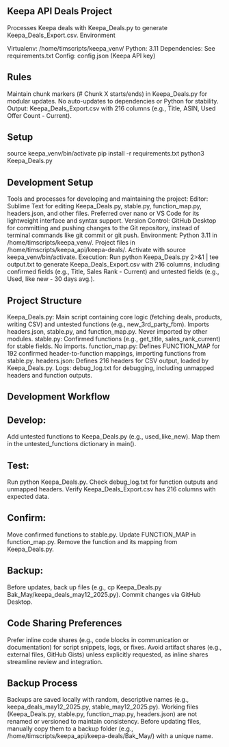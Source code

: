 ## Keepa API Deals Project

Processes Keepa deals with Keepa_Deals.py to generate Keepa_Deals_Export.csv.
Environment

Virtualenv: /home/timscripts/keepa_venv/
Python: 3.11
Dependencies: See requirements.txt
Config: config.json (Keepa API key)

## Rules

Maintain chunk markers (# Chunk X starts/ends) in Keepa_Deals.py for modular updates.
No auto-updates to dependencies or Python for stability.
Output: Keepa_Deals_Export.csv with 216 columns (e.g., Title, ASIN, Used Offer Count - Current).

## Setup

source keepa_venv/bin/activate
pip install -r requirements.txt
python3 Keepa_Deals.py

## Development Setup

Tools and processes for developing and maintaining the project:
Editor: Sublime Text for editing Keepa_Deals.py, stable.py, function_map.py, headers.json, and other files. Preferred over nano or VS Code for its lightweight interface and syntax support.
Version Control: GitHub Desktop for committing and pushing changes to the Git repository, instead of terminal commands like git commit or git push.
Environment: Python 3.11 in /home/timscripts/keepa_venv/. Project files in /home/timscripts/keepa_api/keepa-deals/. Activate with source keepa_venv/bin/activate.
Execution: Run python Keepa_Deals.py 2>&1 | tee output.txt to generate Keepa_Deals_Export.csv with 216 columns, including confirmed fields (e.g., Title, Sales Rank - Current) and untested fields (e.g., Used, like new - 30 days avg.).

## Project Structure

Keepa_Deals.py: Main script containing core logic (fetching deals, products, writing CSV) and untested functions (e.g., new_3rd_party_fbm). Imports headers.json, stable.py, and function_map.py. Never imported by other modules.
stable.py: Confirmed functions (e.g., get_title, sales_rank_current) for stable fields. No imports.
function_map.py: Defines FUNCTION_MAP for 192 confirmed header-to-function mappings, importing functions from stable.py.
headers.json: Defines 216 headers for CSV output, loaded by Keepa_Deals.py.
Logs: debug_log.txt for debugging, including unmapped headers and function outputs.

## Development Workflow

## Develop:

Add untested functions to Keepa_Deals.py (e.g., used_like_new).
Map them in the untested_functions dictionary in main().

## Test:

Run python Keepa_Deals.py.
Check debug_log.txt for function outputs and unmapped headers.
Verify Keepa_Deals_Export.csv has 216 columns with expected data.

## Confirm:

Move confirmed functions to stable.py.
Update FUNCTION_MAP in function_map.py.
Remove the function and its mapping from Keepa_Deals.py.

## Backup:

Before updates, back up files (e.g., cp Keepa_Deals.py Bak_May/keepa_deals_may12_2025.py).
Commit changes via GitHub Desktop.

## Code Sharing Preferences

Prefer inline code shares (e.g., code blocks in communication or documentation) for script snippets, logs, or fixes. Avoid artifact shares (e.g., external files, GitHub Gists) unless explicitly requested, as inline shares streamline review and integration.

## Backup Process

Backups are saved locally with random, descriptive names (e.g., keepa_deals_may12_2025.py, stable_may12_2025.py).
Working files (Keepa_Deals.py, stable.py, function_map.py, headers.json) are not renamed or versioned to maintain consistency.
Before updating files, manually copy them to a backup folder (e.g., /home/timscripts/keepa_api/keepa-deals/Bak_May/) with a unique name.

